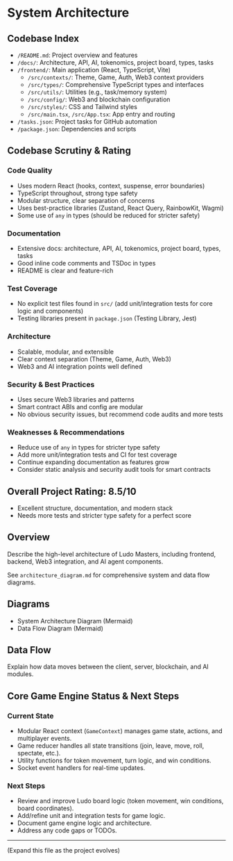 # System Architecture

## Codebase Index

- `/README.md`: Project overview and features
- `/docs/`: Architecture, API, AI, tokenomics, project board, types, tasks
- `/frontend/`: Main application (React, TypeScript, Vite)
  - `/src/contexts/`: Theme, Game, Auth, Web3 context providers
  - `/src/types/`: Comprehensive TypeScript types and interfaces
  - `/src/utils/`: Utilities (e.g., task/memory system)
  - `/src/config/`: Web3 and blockchain configuration
  - `/src/styles/`: CSS and Tailwind styles
  - `/src/main.tsx`, `/src/App.tsx`: App entry and routing
- `/tasks.json`: Project tasks for GitHub automation
- `/package.json`: Dependencies and scripts

## Codebase Scrutiny & Rating

### Code Quality
- Uses modern React (hooks, context, suspense, error boundaries)
- TypeScript throughout, strong type safety
- Modular structure, clear separation of concerns
- Uses best-practice libraries (Zustand, React Query, RainbowKit, Wagmi)
- Some use of `any` in types (should be reduced for stricter safety)

### Documentation
- Extensive docs: architecture, API, AI, tokenomics, project board, types, tasks
- Good inline code comments and TSDoc in types
- README is clear and feature-rich

### Test Coverage
- No explicit test files found in `src/` (add unit/integration tests for core logic and components)
- Testing libraries present in `package.json` (Testing Library, Jest)

### Architecture
- Scalable, modular, and extensible
- Clear context separation (Theme, Game, Auth, Web3)
- Web3 and AI integration points well defined

### Security & Best Practices
- Uses secure Web3 libraries and patterns
- Smart contract ABIs and config are modular
- No obvious security issues, but recommend code audits and more tests

### Weaknesses & Recommendations
- Reduce use of `any` in types for stricter type safety
- Add more unit/integration tests and CI for test coverage
- Continue expanding documentation as features grow
- Consider static analysis and security audit tools for smart contracts

## Overall Project Rating: **8.5/10**
- Excellent structure, documentation, and modern stack
- Needs more tests and stricter type safety for a perfect score

## Overview
Describe the high-level architecture of Ludo Masters, including frontend, backend, Web3 integration, and AI agent components.

See `architecture_diagram.md` for comprehensive system and data flow diagrams.

## Diagrams
- System Architecture Diagram (Mermaid)
- Data Flow Diagram (Mermaid)

## Data Flow
Explain how data moves between the client, server, blockchain, and AI modules.

## Core Game Engine Status & Next Steps

### Current State
- Modular React context (`GameContext`) manages game state, actions, and multiplayer events.
- Game reducer handles all state transitions (join, leave, move, roll, spectate, etc.).
- Utility functions for token movement, turn logic, and win conditions.
- Socket event handlers for real-time updates.

### Next Steps
- Review and improve Ludo board logic (token movement, win conditions, board coordinates).
- Add/refine unit and integration tests for game logic.
- Document game engine logic and architecture.
- Address any code gaps or TODOs.

---
(Expand this file as the project evolves)
